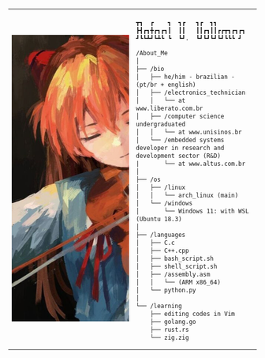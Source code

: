 <table>
  <tr>
    <td style="width: 50%;">
       <img src="https://github.com/RafaelVVolkmer/RafaelVVolkmer/blob/main/image.jpg" alt="Asuka" style="width: 200%; border: none;"/>
    </td>
    <td style="width: 50%; vertical-align: top;">
      <p style="font-family: monospace; font-size: 16px;">
       
    ┳┓  ┏    ┓  ┓┏   ┓┏  ┓┓        
    ┣┫┏┓╋┏┓┏┓┃  ┃┃   ┃┃┏┓┃┃┏┏┳┓┏┓┏┓
    ┛┗┗┻┛┗┻┗ ┗  ┗┛.  ┗┛┗┛┗┛┗┛┗┗┗ ┛ 

</p>

    /About_Me
    │
    ├── /bio
    │   ├── he/him - brazilian - (pt/br + english)
    │   ├── /electronics_technician
    │   │   └── at www.liberato.com.br
    │   ├── /computer science undergraduated
    │   │   └── at www.unisinos.br
    │   └── /embedded systems developer in research and development sector (R&D)
    |       └── at www.altus.com.br
    │
    ├── /os
    │   ├── /linux
    │   │   └── arch_linux (main)
    │   └── /windows
    │       └── Windows 11: with WSL (Ubuntu 18.3)
    │
    ├── /languages
    │   ├── C.c
    │   ├── C++.cpp
    │   ├── bash_script.sh
    │   ├── shell_script.sh
    │   ├── /assembly.asm
    │   │   └── (ARM x86_64)
    │   └── python.py
    │
    └── /learning
        ├── editing codes in Vim
        ├── golang.go
        ├── rust.rs
        └── zig.zig
        
  </tr>
</table>
